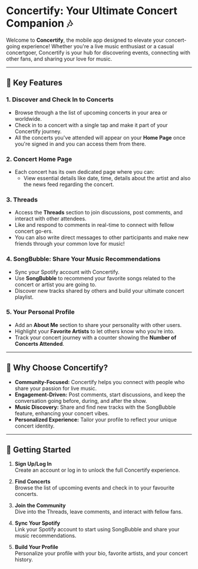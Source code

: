 # Concertify: Your Ultimate Concert Companion 🎶

Welcome to **Concertify**, the mobile app designed to elevate your concert-going experience! Whether you're a live music enthusiast or a casual concertgoer, Concertify is your hub for discovering events, connecting with other fans, and sharing your love for music. 

---

## 📲 **Key Features**

### 1. **Discover and Check In to Concerts**  
- Browse through a the list of upcoming concerts in your area or worldwide.  
- Check in to a concert with a single tap and make it part of your Concertify journey.  
- All the concerts you've attended will appear on your **Home Page** once you're signed in and you can access them from there.

### 2. **Concert Home Page**  
- Each concert has its own dedicated page where you can:  
  - View essential details like date, time, details about the artist and also the news feed regarding the concert. 

### 3. **Threads**  
  - Access the **Threads** section to join discussions, post comments, and interact with other attendees.  
  - Like and respond to comments in real-time to connect with fellow concert go-ers. 
  - You can also write direct messages to other participants and make new friends through your common love for music!
 
### 4. **SongBubble: Share Your Music Recommendations**  
- Sync your Spotify account with Concertify.  
- Use **SongBubble** to recommend your favorite songs related to the concert or artist you are going to.  
- Discover new tracks shared by others and build your ultimate concert playlist.

### 5. **Your Personal Profile**  
- Add an **About Me** section to share your personality with other users.  
- Highlight your **Favorite Artists** to let others know who you’re into.  
- Track your concert journey with a counter showing the **Number of Concerts Attended**.

---

## 🎤 **Why Choose Concertify?**  

- **Community-Focused:** Concertify helps you connect with people who share your passion for live music.  
- **Engagement-Driven:** Post comments, start discussions, and keep the conversation going before, during, and after the show.  
- **Music Discovery:** Share and find new tracks with the SongBubble feature, enhancing your concert vibes.  
- **Personalized Experience:** Tailor your profile to reflect your unique concert identity.

---

## 🚀 **Getting Started**  

1. **Sign Up/Log In**  
   Create an account or log in to unlock the full Concertify experience.  

2. **Find Concerts**  
   Browse the list of upcoming events and check in to your favourite concerts.  

3. **Join the Community**  
   Dive into the Threads, leave comments, and interact with fellow fans.  

4. **Sync Your Spotify**  
   Link your Spotify account to start using SongBubble and share your music recommendations.  

5. **Build Your Profile**  
   Personalize your profile with your bio, favorite artists, and your concert history.
